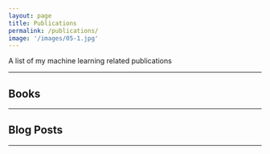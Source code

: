 ```yaml
---
layout: page
title: Publications
permalink: /publications/
image: '/images/05-1.jpg'
---
```


A list of my machine learning related publications

***

## Books

***

## Blog Posts

***
